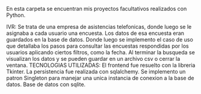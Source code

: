 En esta carpeta se encuentran mis proyectos facultativos realizados con Python.

IVR:
Se trata de una empresa de asistencias telefonicas, donde luego se le asignaba a cada usuario una encuesta. 
Los datos de esa encuesta eran guardados en la base de datos.
Donde luego se implemento el caso de uso que detallaba los pasos para consultar las encuestas respondidas por los usuarios aplicando ciertos filtros, como la fecha.
Al terminar la busqueda se visualizan los datos y se pueden guardar en un archivo csv o cerrar la ventana. 
TECNOLOGIAS UTILIZADAS:
El frontend fue resuelto con la libreria Tkinter.
La persistencia fue realizada con sqlalchemy.
Se implemento un patron Singleton para manejar una unica instancia de conexion a la base de datos.
Base de datos con sqlite.
